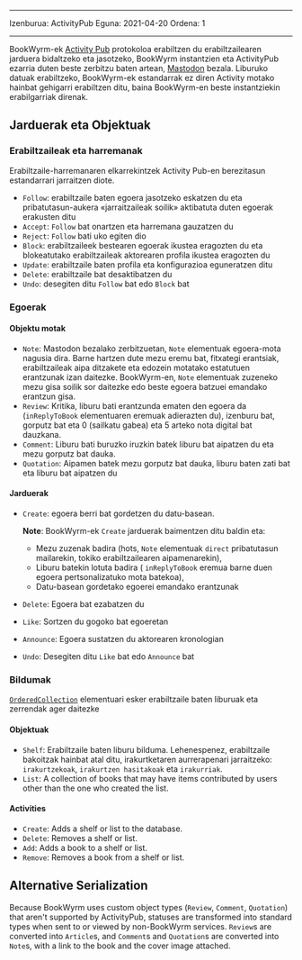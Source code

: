 - - -
Izenburua: ActivityPub Eguna: 2021-04-20 Ordena: 1
- - -

BookWyrm-ek [Activity Pub](http://activitypub.rocks/) protokoloa erabiltzen du erabiltzailearen jarduera bidaltzeko eta jasotzeko, BookWyrm instantzien eta ActivityPub ezarria duten beste zerbitzu baten artean, [Mastodon](https://joinmastodon.org/) bezala. Liburuko datuak erabiltzeko, BookWyrm-ek estandarrak ez diren Activity motako hainbat gehigarri erabiltzen ditu, baina BookWyrm-en beste instantziekin erabilgarriak direnak.

## Jarduerak eta Objektuak

### Erabiltzaileak eta harremanak
Erabiltzaile-harremanaren elkarrekintzek Activity Pub-en berezitasun estandarrari jarraitzen diote.

- `Follow`: erabiltzaile baten egoera jasotzeko eskatzen du eta pribatutasun-aukera «jarraitzaileak soilik» aktibatuta duten egoerak erakusten ditu
- `Accept`: `Follow` bat onartzen eta harremana gauzatzen du
- `Reject`: `Follow` bati uko egiten dio
- `Block`: erabiltzaileek bestearen egoerak ikustea eragozten du eta blokeatutako erabiltzaileak aktorearen profila ikustea eragozten du
- `Update`: erabiltzaile baten profila eta konfigurazioa eguneratzen ditu
- `Delete`: erabiltzaile bat desaktibatzen du
- `Undo`: desegiten ditu `Follow` bat edo `Block` bat

### Egoerak
#### Objektu motak

- `Note`: Mastodon bezalako zerbitzuetan, `Note` elementuak egoera-mota nagusia dira. Barne hartzen dute mezu eremu bat, fitxategi erantsiak, erabiltzaileak aipa ditzakete eta edozein motatako estatutuen erantzunak izan daitezke. BookWyrm-en, `Note` elementuak zuzeneko mezu gisa soilik sor daitezke edo beste egoera batzuei emandako erantzun gisa.
- `Review`: Kritika, liburu bati erantzunda ematen den egoera da (`inReplyToBook` elementuaren eremuak adierazten du), izenburu bat, gorputz bat eta 0 (sailkatu gabea) eta 5 arteko nota digital bat dauzkana.
- `Comment`: Liburu bati buruzko iruzkin batek liburu bat aipatzen du eta mezu gorputz bat dauka.
- `Quotation`: Aipamen batek mezu gorputz bat dauka, liburu baten zati bat eta liburu bat aipatzen du


#### Jarduerak

- `Create`: egoera berri bat gordetzen du datu-basean.

   **Note**: BookWyrm-ek `Create` jarduerak baimentzen ditu baldin eta:

   - Mezu zuzenak badira (hots, `Note` elementuak `direct` pribatutasun mailarekin, tokiko erabiltzailearen aipamenarekin),
   - Liburu batekin lotuta badira ( `inReplyToBook` eremua barne duen egoera pertsonalizatuko mota batekoa),
   - Datu-basean gordetako egoerei emandako erantzunak
- `Delete`: Egoera bat ezabatzen du
- `Like`: Sortzen du gogoko bat egoeretan
- `Announce`: Egoera sustatzen du aktorearen kronologian
- `Undo`: Desegiten ditu `Like` bat edo `Announce` bat

### Bildumak
[`OrderedCollection`](https://www.w3.org/TR/activitystreams-vocabulary/#dfn-orderedcollection) elementuari esker erabiltzaile baten liburuak eta zerrendak ager daitezke

#### Objektuak

- `Shelf`: Erabiltzaile baten liburu bilduma. Lehenespenez, erabiltzaile bakoitzak hainbat atal ditu, irakurtketaren aurrerapenari jarraitzeko: `irakurtzekoak`, `irakurtzen hasitakoak` eta `irakurriak`.
- `List`: A collection of books that may have items contributed by users other than the one who created the list.

#### Activities

- `Create`: Adds a shelf or list to the database.
- `Delete`: Removes a shelf or list.
- `Add`: Adds a book to a shelf or list.
- `Remove`: Removes a book from a shelf or list.


## Alternative Serialization
Because BookWyrm uses custom object types (`Review`, `Comment`, `Quotation`) that aren't supported by ActivityPub, statuses are transformed into standard types when sent to or viewed by non-BookWyrm services. `Review`s are converted into `Article`s, and `Comment`s and `Quotation`s are converted into `Note`s, with a link to the book and the cover image attached.
